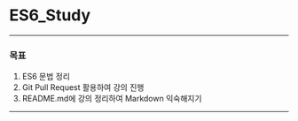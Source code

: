# ES6_Study
***
### 목표
 1. ES6 문법 정리
 2. Git Pull Request 활용하여 강의 진행
 3. README.md에 강의 정리하여 Markdown 익숙해지기
***
